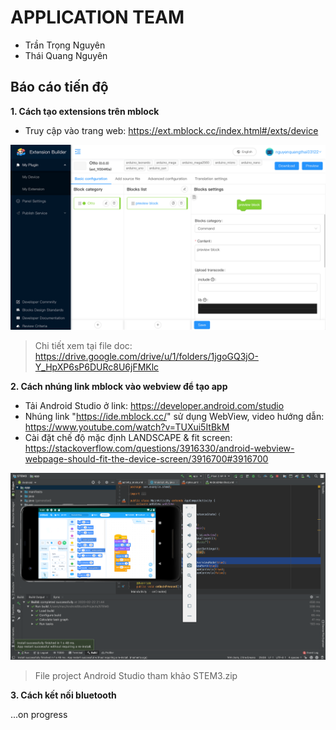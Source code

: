 # APPLICATION TEAM

* Trần Trọng Nguyên
* Thái Quang Nguyên

## Báo cáo tiến độ

**1. Cách tạo extensions trên mblock**

* Truy cập vào trang web: https://ext.mblock.cc/index.html#/exts/device

![Image of Mblock Website Extension](https://github.com/BKRAstem/Otto/blob/master/Application/Media/Screen%20Shot%202020-02-22%20at%2011.38.44.png)
> Chi tiết xem tại file doc: https://drive.google.com/drive/u/1/folders/1jgoGQ3jO-Y_HpXP6sP6DURc8U6jFMKlc

**2. Cách nhúng link mblock vào webview để tạo app**

* Tải Android Studio ở link: https://developer.android.com/studio
* Nhúng link "https://ide.mblock.cc/" sử dụng WebView, video hướng dẫn: https://www.youtube.com/watch?v=TUXui5ItBkM
* Cài đặt chế độ mặc định LANDSCAPE & fit screen: https://stackoverflow.com/questions/3916330/android-webview-webpage-should-fit-the-device-screen/3916700#3916700

![Image of Mblock WebView](https://github.com/BKRAstem/Otto/blob/master/Application/Media/Screen%20Shot%202020-02-22%20at%2021.44.37.png)
> File project Android Studio tham khảo STEM3.zip

**3. Cách kết nối bluetooth**

...on progress
